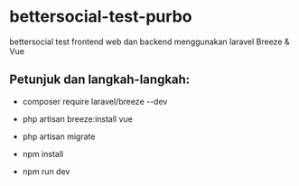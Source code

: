 # bettersocial-test-purbo
bettersocial test
frontend web dan backend menggunakan laravel
Breeze & Vue

## Petunjuk dan langkah-langkah:
* composer require laravel/breeze --dev
* php artisan breeze:install vue
 
* php artisan migrate
* npm install
* npm run dev
